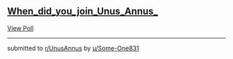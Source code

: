 ## [When_did_you_join_Unus_Annus_](https://www.reddit.com/r/UnusAnnus/comments/jrvk3n/when_did_you_join_unus_annus/)


[View Poll](https://www.reddit.com/poll/jrvk3n)

---

submitted to [r/UnusAnnus](https://www.reddit.com/r/UnusAnnus) by [u/Some-One831](https://www.reddit.com/user/Some-One831)
